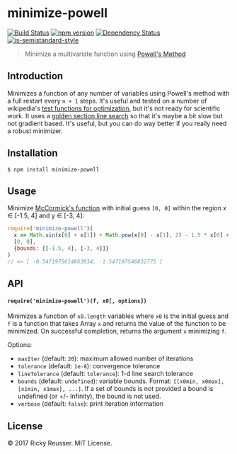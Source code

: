 # minimize-powell

[![Build Status][travis-image]][travis-url] [![npm version][npm-image]][npm-url]  [![Dependency Status][david-image]][david-url] [![js-semistandard-style](https://img.shields.io/badge/code%20style-semistandard-brightgreen.svg?style=flat-square)](https://github.com/Flet/semistandard)

> Minimize a multivariate function using [Powell's Method](https://en.wikipedia.org/wiki/Powell%27s_method)

## Introduction

Minimizes a function of any number of variables using Powell's method with a full restart every `n + 1` steps. It's useful and tested on a number of wikipedia's [test functions for optimization](https://en.wikipedia.org/wiki/Test_functions_for_optimization), but it's not ready for scientific work. It uses a [golden section line search](https://github.com/scijs/minimize-golden-section-1d) so that it's maybe a bit slow but not gradient based. It's useful, but you can do way better if you really need a robust minimizer.

## Installation

```
$ npm install minimize-powell
```

## Usage

Minimize [McCormick's function](https://en.wikipedia.org/wiki/Test_functions_for_optimization) with initial guess `[0, 0]` within the region x ∈ [-1.5, 4] and y ∈ [-3, 4]:

```javascript
require('minimize-powell')(
  x => Math.sin(x[0] + x[1]) + Math.pow(x[0] - x[1], 2) - 1.5 * x[0] + 2.5 * x[1] + 1,
  [0, 0],
  {bounds: [[-1.5, 4], [-3, 4]]}
)
// => [ -0.5471975614863934, -1.547197546832775 ]
```

## API

#### `require('minimize-powell')(f, x0[, options])`

Minimizes a function of `x0.length` variables where `x0` is the initial guess and `f` is a function that takes Array `x` and returns the value of the function to be minimized. On successful completion, returns the argument `x` minimizing `f`.

Options:

- `maxIter` (default: `20`): maximum allowed number of iterations
- `tolerance` (default: `1e-8`): convergence tolerance
- `lineTolerance` (default: `tolerance`): 1-d line search tolerance
- `bounds` (default: `undefined`): variable bounds. Format: `[[x0min, x0max], [x1min, x1max], ...]`. If a set of bounds is not provided a bound is undefined (or +/- Infinity), the bound is not used.
- `verbose` (default: `false`): print iteration information

## License
&copy; 2017 Ricky Reusser. MIT License.

[travis-image]: https://travis-ci.org/rreusser/minimize-powell.svg?branch=master
[travis-url]: https://travis-ci.org/rreusser/minimize-powell
[npm-image]: https://badge.fury.io/js/minimize-powell.svg
[npm-url]: http://badge.fury.io/js/minimize-powell
[david-image]: https://david-dm.org/rreusser/minimize-powell.svg
[david-url]: https://david-dm.org/rreusser/minimize-powell
